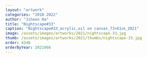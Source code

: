 ```yaml
---
layout: "artwork"
categories: "2018-2022"
author: "Jihoon Ha"
title: "Nightscape#33"
caption: "Nightscape#33_acrylic,oil on canvas_73×61㎝_2021"
image: /assets/images/artworks/2021/nightscape-33.jpg
thumb: /assets/images/artworks/2021/thumbs/nightscape-33.jpg
order: 4348
orderByYear: 2021066
---
```

